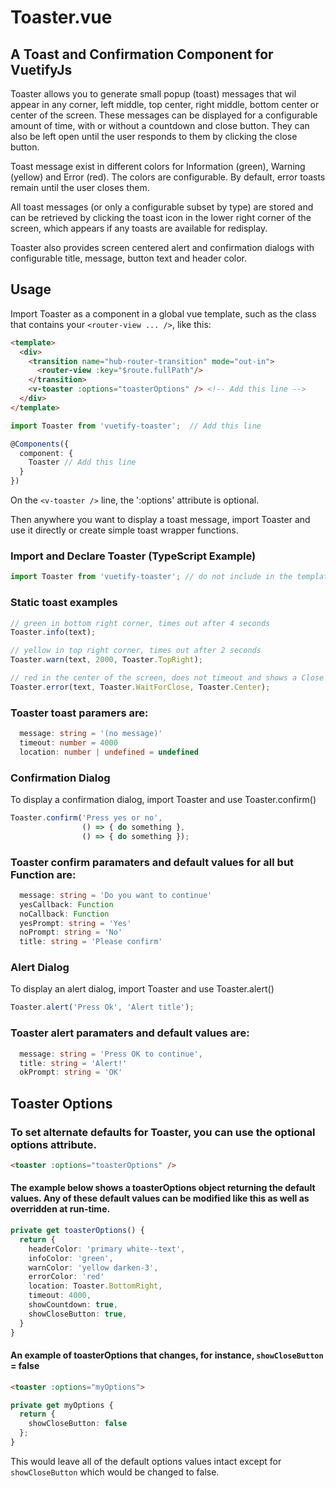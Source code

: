 # Toaster.vue
## A Toast and Confirmation Component for VuetifyJs

Toaster allows you to generate small popup (toast) messages that wil
appear in any corner, left middle, top center, right middle, bottom center or center of the screen. These messages can be displayed for a configurable amount of time, with or without a countdown and close button. They can also be left open until the user responds to them by clicking the close button.

Toast message exist in different colors for Information (green), Warning (yellow) and Error (red). The colors are configurable. By default, error toasts remain until the user closes them.

All toast messages (or only a configurable subset by type) are stored and can be retrieved by clicking the toast icon in the lower right corner of the screen, which appears if any toasts are available for redisplay.

Toaster also provides screen centered alert and confirmation dialogs with configurable title, message, button text and header color.

## Usage

Import Toaster as a component in a global vue template, such as the class that contains your ```<router-view ... />```, like this:

```html
<template>
  <div>
    <transition name="hub-router-transition" mode="out-in">
      <router-view :key="$route.fullPath"/>
    </transition>
    <v-toaster :options="toasterOptions" /> <!-- Add this line -->
  </div>
</template>
```

```ts
import Toaster from 'vuetify-toaster';  // Add this line

@Components({
  component: {
    Toaster // Add this line
  }
})
```

On the ``` <v-toaster /> ``` line, the ':options' attribute is optional.

Then anywhere you want to display a toast message, import Toaster and use it directly or create simple toast wrapper functions.

### Import and Declare Toaster (TypeScript Example)

```ts
import Toaster from 'vuetify-toaster'; // do not include in the template or add as a component!
```

### Static toast examples

```ts
// green in bottom right corner, times out after 4 seconds
Toaster.info(text);

// yellow in top right corner, times out after 2 seconds
Toaster.warn(text, 2000, Toaster.TopRight);

// red in the center of the screen, does not timeout and shows a Close button
Toaster.error(text, Toaster.WaitForClose, Toaster.Center);
```

### Toaster toast paramers are:

```ts
  message: string = '(no message)'
  timeout: number = 4000
  location: number | undefined = undefined
  ```

### Confirmation Dialog

To display a confirmation dialog, import Toaster and use Toaster.confirm()

```ts
Toaster.confirm('Press yes or no',
                () => { do something },
                () => { do something });
```

### Toaster confirm paramaters and default values for all but Function are:
```ts
  message: string = 'Do you want to continue'
  yesCallback: Function
  noCallback: Function
  yesPrompt: string = 'Yes'
  noPrompt: string = 'No'
  title: string = 'Please confirm'
```

### Alert Dialog

To display an alert dialog, import Toaster and use Toaster.alert()

```ts
Toaster.alert('Press Ok', 'Alert title');
```

### Toaster alert paramaters and default values are:

```ts
  message: string = 'Press OK to continue',
  title: string = 'Alert!'
  okPrompt: string = 'OK'
  ```

## Toaster Options

### To set alternate defaults for Toaster, you can use the optional options attribute.

```html
<toaster :options="toasterOptions" />
```

#### The example below shows a toasterOptions object returning the **default values**. Any of these default values can be modified like this as well as overridden at run-time.

```ts
private get toasterOptions() {
  return {
    headerColor: 'primary white--text',
    infoColor: 'green',
    warnColor: 'yellow darken-3',
    errorColor: 'red'
    location: Toaster.BottomRight,
    timeout: 4000,
    showCountdown: true,
    showCloseButton: true,
  }
}
```

#### An example of toasterOptions that changes, for instance, ```showCloseButton``` = false

```html
<toaster :options="myOptions">
```
```ts
private get myOptions {
  return {
    showCloseButton: false
  };
}
```

This would leave all of the default options values intact except for ```showCloseButton``` which would be changed to false.